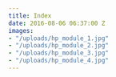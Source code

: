 ```yaml
---
title: Index
date: 2016-08-06 06:37:00 Z
images:
- "/uploads/hp_module_1.jpg"
- "/uploads/hp_module_2.jpg"
- "/uploads/hp_module_3.jpg"
- "/uploads/hp_module_4.jpg"
---
```


